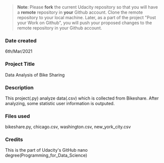 >**Note**: Please **fork** the current Udacity repository so that you will have a **remote** repository in **your** Github account. Clone the remote repository to your local machine. Later, as a part of the project "Post your Work on Github", you will push your proposed changes to the remote repository in your Github account.

### Date created
6th/Mar/2021 

### Project Title
Data Analysis of Bike Sharing 

### Description
This project(.py) analyze data(.csv) which is collected from Bikeshare. 
After analyzing, some statistic user information is outputed.

### Files used
bikeshare.py, chicago.csv, washington.csv, new_york_city.csv

### Credits
This is the part of Udacity's GitHub nano degree(Programming_for_Data_Science)

